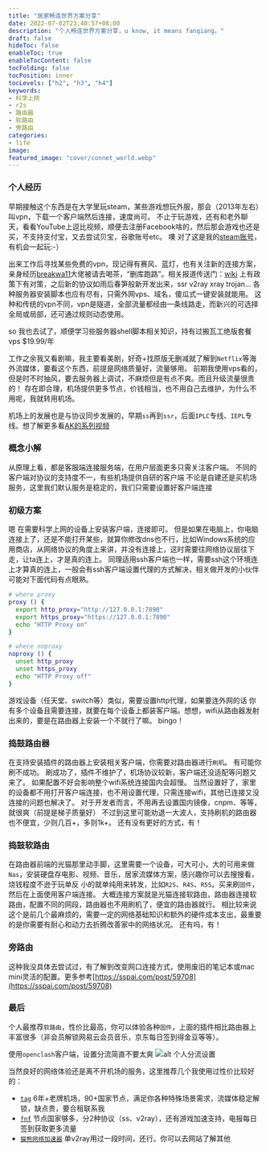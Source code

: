 ```yaml
---
title: "居家畅连世界方案分享"
date: 2022-07-02T23:40:57+08:00
description: "个人畅连世界方案分享，u know, it means fanqiang。"
draft: false
hideToc: false
enableToc: true
enableTocContent: false
tocFolding: false
tocPosition: inner
tocLevels: ["h2", "h3", "h4"]
keywords:
- 科学上网
- r2s
- 路由器
- 软路由
- 旁路由
categories:
- life
image:
featured_image: "cover/connet_world.webp"
---
```


### 个人经历

早期接触这个东西是在大学里玩steam，某些游戏想玩外服，那会（2013年左右）叫vpn，下载一个客户端然后连接，速度尚可。
不止于玩游戏，还有和老外聊天，看看YouTube上逗比视频，顺便去注册Facebook啥的，然后那会游戏也还是买，不支持支付宝，又去尝试贝宝，谷歌账号etc。
噢 对了这是我的[steam账号](https://steamcommunity.com/id/93jc)，有机会一起玩:-）

出来工作后寻找某些免费的vpn，现记得有赛风、蓝灯，也有关注新的连接方案，亲身经历[breakwa11](https://twitter.com/breakwa11)大佬被请去喝茶，“删库跑路”。相关报道传送门：[wiki](https://zh.m.wikipedia.org/zh-sg/Shadowsocks)
上有政策下有对策，之后新的协议如雨后春笋般新开发出来，ssr v2ray xray trojan...
各种服务器安装脚本也应有尽有，只需外网vps、域名，傻瓜式一键安装就能用。
这种和传统的vpn不同，vpn是隧道，全部流量都经由一条线路走，而新兴的可选择全局或局部，还可通过规则动态使用。

so 我也去试了，顺便学习些服务器shell脚本相关知识，持有过搬瓦工绝版套餐vps $19.99/年

工作之余我又看剧嘛，我主要看美剧，好奇+找原版无删减就了解到`Netflix`等海外流媒体，要看这个东西，前提是网络质量好，流量够用。
前期我使用vps看的，但是时不时抽风，要去服务器上调试，不麻烦但是有点不爽。而且升级流量很贵的！
存在即合理，机场提供更多节点，价钱相当，也不用自己去维护，为什么不用呢，我就转用机场。

机场上的发展也是与协议同步发展的，早期`ss`再到`ssr`，后面`IPLC`专线、`IEPL`专线。想了解更多看[AK的系列视频](https://www.youtube.com/watch?v=XKZM_AjCUr0&list=PLqybz7NWybwUgR-S6m78tfd-lV4sBvGFG&index=1)


### 概念小解

从原理上看，都是客服端连接服务端，在用户层面更多只需关注客户端。
不同的客户端对协议的支持度不一，有些机场提供自研的客户端
不论是自建还是买机场服务，这里我们默认服务是稳定的，我们只需要设置好客户端连接

### 初级方案

嗯 在需要科学上网的设备上安装客户端，连接即可。
但是如果在电脑上，你电脑连接上了，还是不能打开某些，就算你修改dns也不行，比如Windows系统的应用商店，从网络协议的角度上来讲，并没有连接上，这时需要往网络协议层往下走，让ta连上，才是真的连上。
同理适用ssh客户端也一样，需要ssh这个环境连上才算真的连上，一般会有ssh客户端设置代理的方式解决，相关做开发的小伙伴可能对下面代码有点眼熟。

```sh
# where proxy
proxy () {
  export http_proxy="http://127.0.0.1:7890"
  export https_proxy="https://127.0.0.1:7890"
  echo "HTTP Proxy on"
}

# where noproxy
noproxy () {
  unset http_proxy
  unset https_proxy
  echo "HTTP Proxy off"
}
```

游戏设备（任天堂、switch等）类似，需要设置http代理，如果要连外网的话
你有多个设备且需要连接，就要在每个设备上都装客户端。想想，wifi从路由器发射出来的，要是在路由器上安装一个不就行了嘛。
bingo！

### 捣鼓路由器

在支持安装插件的路由器上安装相关客户端，你需要对路由器进行`刷机`。
有可能你刷不成功。
刷成功了，插件不维护了，机场协议较新，客户端还没适配等问题又来了。
如果配置不好会影响整个wifi系统连接国内会超慢。
当然设置好了，家里的设备都不用打开客户端连接，也不用设置代理，只需连接wifi，其他已连接又没连接的问题也解决了。
对于开发者而言，不用再去设置国内镜像，cnpm、等等，就很爽（前提是梯子质量好）
不过到这里可能劝退一大波人，支持刷机的路由器也不便宜，少则几百+，多则1k+。
还有没有更好的方式，有！

### 捣鼓软路由

在路由器前端的光猫那里动手脚，这里需要一个设备，可大可小，大的可用来做`Nas`，安装硬盘存电影、视频、音乐，居家流媒体方案，感兴趣你可以去搜搜看，烧钱程度不逊于玩单反
小的就单纯用来转发，比如`R2S`、`R4S`、`R5S`。买来刷`固件`，然后在上面使用客户端连接。
大概连接方案就是光猫连接软路由，路由器连接软路由，配置不同的网段，路由器也不用刷机了，便宜的路由器就行。
相比较来说这个是前几个最麻烦的，需要一定的网络基础知识和额外的硬件成本支出，最重要的是你需要有耐心和动力去折腾改善家中的网络状况。
还有吗，有！

### 旁路由

这种我没具体去尝试过，有了解到改变网口连接方式，使用废旧的笔记本或mac mini灵活的配置。更多参考[https://sspai.com/post/59708](https://sspai.com/post/59708)


### 最后

个人最推荐`软路由`，性价比最高，你可以体验各种`固件`，上面的插件相比路由器上丰富很多（非会员解锁网易云会员音乐，京东每日签到得金豆等等）。

使用`openclash`客户端，设置分流简直不要太爽
![alt 个人分流设置](/images/fenliu.jpg "个人分流设置")

当然良好的网络体验还是离不开机场的服务，这里推荐几个我使用过性价比较好的：
- [`tag`](https://tagss.pro/#/register?code=48JZfDYQ) 6年+老牌机场，90+国家节点，满足你各种特殊场景需求，流媒体稳定解锁，缺点贵，要合租联系我
- [`fnf`](https://fnf.one/auth/register?code=WUkO) 节点国家够多，分2种协议（ss、v2ray），还有游戏加速支持，电报每日签到获取更多流量
- [`猫熊网络加速器`](https://mxwljsq.top/auth/register?code=EEzb) 单v2ray用过一段时间，还行。你可以去网站了解其他


